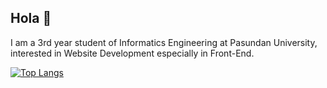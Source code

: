 ## Hola 👋

I am a 3rd year student of Informatics Engineering at Pasundan University, interested in Website Development especially in Front-End.

[![Top Langs](https://github-readme-stats.vercel.app/api/top-langs/?username=imfaditya)](https://github.com/imfaditya/github-readme-stats)
